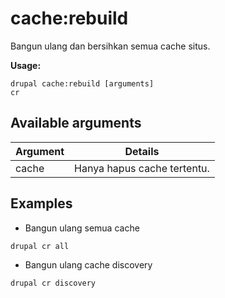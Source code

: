 # cache:rebuild
Bangun ulang dan bersihkan semua cache situs.

**Usage:**
```
drupal cache:rebuild [arguments]
cr
```

## Available arguments
Argument | Details
---------|-------------
cache | Hanya hapus cache tertentu.

## Examples
* Bangun ulang semua cache
```
drupal cr all
```
* Bangun ulang cache discovery
```
drupal cr discovery
```
